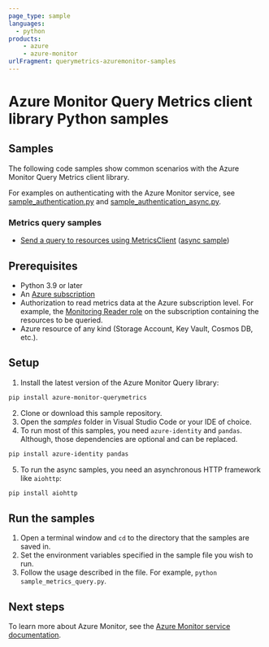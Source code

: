 ```yaml
---
page_type: sample
languages:
  - python
products:
    - azure
    - azure-monitor
urlFragment: querymetrics-azuremonitor-samples
---
```


# Azure Monitor Query Metrics client library Python samples

## Samples

The following code samples show common scenarios with the Azure Monitor Query Metrics client library.

For examples on authenticating with the Azure Monitor service, see [sample_authentication.py](https://github.com/Azure/azure-sdk-for-python/blob/main/sdk/monitor/azure-monitor-querymetrics/samples/sample_authentication.py) and [sample_authentication_async.py](https://github.com/Azure/azure-sdk-for-python/blob/main/sdk/monitor/azure-monitor-querymetrics/samples/sample_authentication_async.py).

### Metrics query samples

- [Send a query to resources using MetricsClient](https://github.com/Azure/azure-sdk-for-python/blob/main/sdk/monitor/azure-monitor-querymetrics/samples/sample_metrics_query.py) ([async sample](https://github.com/Azure/azure-sdk-for-python/blob/main/sdk/monitor/azure-monitor-querymetrics/samples/sample_metrics_query_async.py))

## Prerequisites

- Python 3.9 or later
- An [Azure subscription][azure_subscription]
- Authorization to read metrics data at the Azure subscription level. For example, the [Monitoring Reader role](https://learn.microsoft.com/azure/role-based-access-control/built-in-roles/monitor#monitoring-reader) on the subscription containing the resources to be queried.
- Azure resource of any kind (Storage Account, Key Vault, Cosmos DB, etc.).

## Setup

1. Install the latest version of the Azure Monitor Query library:

  ```bash
  pip install azure-monitor-querymetrics
  ```

2. Clone or download this sample repository.
3. Open the *samples* folder in Visual Studio Code or your IDE of choice.
4. To run most of this samples, you need `azure-identity` and `pandas`. Although, those dependencies are optional and can be replaced.

  ```bash
  pip install azure-identity pandas
  ```

5. To run the async samples, you need an asynchronous HTTP framework like `aiohttp`:

  ```bash
  pip install aiohttp
  ```

## Run the samples

1. Open a terminal window and `cd` to the directory that the samples are saved in.
2. Set the environment variables specified in the sample file you wish to run.
3. Follow the usage described in the file. For example, `python sample_metrics_query.py`.

## Next steps

To learn more about Azure Monitor, see the [Azure Monitor service documentation](https://learn.microsoft.com/azure/azure-monitor/).

<!-- LINKS -->

[azure_subscription]: https://azure.microsoft.com/free/python/
